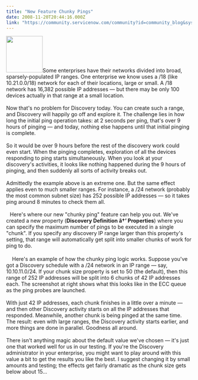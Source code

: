 ```yaml
---
title: "New Feature Chunky Pings"
date: 2008-11-20T20:44:16.000Z
link: "https://community.servicenow.com/community?id=community_blog&sys_id=9eac6625dbd0dbc01dcaf3231f961919"
---
```

<p><img  alt="" class="jive-image" src="2af79c42dbd45304b322f4621f9619f8.iix" style="width: auto; height: 99px;" />Some enterprises have their networks divided into broad, sparsely-populated IP ranges. One enterprise we know uses a /18 (like 10.21.0.0/18) network for each of their locations, large or small. A /18 network has 16,382 possible IP addresses — but there may be only 100 devices actually in that range at a small location.<br /><br />Now that's no problem for Discovery today. You can create such a range, and Discovery will happily go off and explore it. The challenge lies in how long the initial ping operation takes: at 2 seconds per ping, that's over 9 hours of pinging — and today, nothing else happens until that initial pinging is complete.<!--break--><br /><br />So it would be over 9 hours before the rest of the discovery work could even start. When the pinging completes, exploration of all the devices responding to ping starts simultaneously. When you look at your discovery's activities, it looks like nothing happened during the 9 hours of pinging, and then suddenly all sorts of activity breaks out.<br /><br />Admittedly the example above is an extreme one. But the same effect applies even to much smaller ranges. For instance, a /24 network (probably the most common subnet size) has 252 possible IP addresses — so it takes ping around 8 minutes to check them all.<br /><br /><img  alt="" class="jive-image" src="a207b002dbdc5f048c8ef4621f9619db.iix" style="width: auto; height: 10px;" />Here's where our new "chunky ping" feature can help you out. We've created a new property (<b>Discovery Definition â†’ Properties</b>) where you can specify the maximum number of pings to be executed in a single "chunk". If you specify any discovery IP range larger than this property's setting, that range will automatically get split into smaller chunks of work for ping to do.<br /><br /><img  alt="" class="jive-image" src="a1f5b7f1db1cdf04e9737a9e0f9619b9.iix" style="width: auto; height: 16px;" />Here's an example of how the chunky ping logic works. Suppose you've got a Discovery schedule with a /24 network in an IP range — say, 10.10.11.0/24. If your chunk size property is set to 50 (the default), then this range of 252 IP addresses will be split into 6 chunks of 42 IP addresses each. The screenshot at right shows what this looks like in the ECC queue as the ping probes are launched.<br /><br />With just 42 IP addresses, each chunk finishes in a little over a minute — and then other Discovery activity starts on all the IP addresses that responded. Meanwhile, another chunk is being pinged at the same time. The result: even with large ranges, the Discovery activity starts earlier, and more things are done in parallel. Goodness all around.<br /><br />There isn't anything magic about the default value we've chosen — it's just one that worked well for us in our testing. If you're the Discovery administrator in your enterprise, you might want to play around with this value a bit to get the results you like the best. I suggest changing it by small amounts and testing; the effects get fairly dramatic as the chunk size gets below about 15...</p>